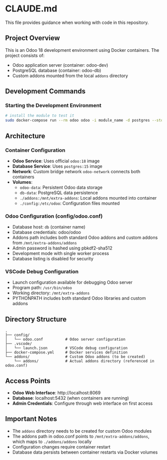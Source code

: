 # CLAUDE.md

This file provides guidance when working with code in this repository.

## Project Overview

This is an Odoo 18 development environment using Docker containers. The project consists of:
- Odoo application server (container: odoo-dev)
- PostgreSQL database (container: odoo-db)
- Custom addons mounted from the local `addons` directory

## Development Commands

### Starting the Development Environment

```bash
# install the module to test it
sudo docker-compose run --rm odoo odoo -i module_name -d postgres --stop-after-init
```

## Architecture

### Container Configuration
- **Odoo Service**: Uses official `odoo:18` image
- **Database Service**: Uses `postgres:15` image
- **Network**: Custom bridge network `odoo-network` connects both containers
- **Volumes**: 
  - `odoo-data`: Persistent Odoo data storage
  - `db-data`: PostgreSQL data persistence
  - `./addons:/mnt/extra-addons`: Local addons mounted into container
  - `./config:/etc/odoo`: Configuration files mounted

### Odoo Configuration (config/odoo.conf)
- Database host: `db` (container name)
- Database credentials: odoo/odoo
- Addons path includes both standard Odoo addons and custom addons from `/mnt/extra-addons/addons`
- Admin password is hashed using pbkdf2-sha512
- Development mode with single worker process
- Database listing is disabled for security

### VSCode Debug Configuration
- Launch configuration available for debugging Odoo server
- Program path: `/usr/bin/odoo`
- Working directory: `/mnt/extra-addons`
- PYTHONPATH includes both standard Odoo libraries and custom addons

## Directory Structure
```
.
├── config/
│   └── odoo.conf          # Odoo server configuration
├── .vscode/
│   └── launch.json        # VSCode debug configuration
├── docker-compose.yml     # Docker services definition
└── addons/                # Custom Odoo addons (to be created)
    └── addons/            # Actual addons directory (referenced in odoo.conf)
```

## Access Points
- **Odoo Web Interface**: http://localhost:8069
- **Database**: localhost:5432 (when containers are running)
- **Admin Credentials**: Configure through web interface on first access

## Important Notes
- The `addons` directory needs to be created for custom Odoo modules
- The addons path in odoo.conf points to `/mnt/extra-addons/addons`, which maps to `./addons/addons` locally
- Configuration changes require container restart
- Database data persists between container restarts via Docker volumes
